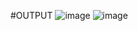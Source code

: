 #OUTPUT
![image](https://user-images.githubusercontent.com/85604091/134194869-5734e55b-5cfe-4d92-9e6c-acef714eade9.png)
![image](https://user-images.githubusercontent.com/85604091/134194927-d600c31e-5452-4d86-9bfb-bebe26685dbb.png)
